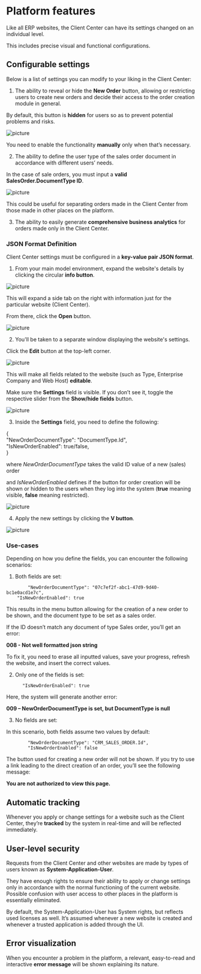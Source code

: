# Platform features

Like all ERP websites, the Client Center can have its settings changed on an individual level. 

This includes precise visual and functional configurations. 

## Configurable settings

Below is a list of settings you can modify to your liking in the Client Center:

1.	The ability to reveal or hide the **New Order** button, allowing or restricting users to create new orders and decide their access to the order creation module in general.

By default, this button is **hidden** for users so as to prevent potential problems and risks. 

![picture](pictures/CL.png)

You need to enable the functionality **manually** only when that’s necessary.

2.	The ability to define the user type of the sales order document in accordance with different users’ needs. 

In the case of sale orders, you must input a **valid** **SalesOrder.DocumentType ID**. 

![picture](pictures/oorder_types.png)

This could be useful for separating orders made in the Client Center from those made in other places on the platform.
 
3.	The ability to easily generate **comprehensive business analytics** for orders made only in the Client Center.

### JSON Format Definition

Client Center settings must be configured in a **key-value pair JSON format**. 

1.	From your main model environment, expand the website's details by clicking the circular **info button**.

![picture](pictures/info_button.png)

This will expand a side tab on the right with information just for the particular website (Client Center).

From there, click the **Open** button.

![picture](pictures/open_button.png)

2.	You'll be taken to a separate window displaying the website's settings.

Click the **Edit** button at the top-left corner.

![picture](pictures/eedit_button.png)

This will make all fields related to the website (such as Type, Enterprise Company and Web Host) **editable**.

Make sure the **Settings** field is visible. If you don’t see it, toggle the respective slider from the **Show/hide fields** button.

![picture](pictures/aadd_field.png)

3.	Inside the **Settings** field, you need to define the following:

{<br>
    		"NewOrderDocumentType": "DocumentType.Id",<br>
    		"IsNewOrderEnabled": true/false, <br>
}

where _NewOrderDocumentType_ takes the valid ID value of a new (sales) order 

and _IsNewOrderEnabled_ defines if the button for order creation will be shown or hidden to the users when they log into the system (**true** meaning visible, **false** meaning restricted).

![picture](pictures/settings_code.png)

4.	Apply the new settings by clicking the **V button**.

![picture](pictures/saved_settings.png)

### Use-cases

Depending on how you define the fields, you can encounter the following scenarios:

1.	Both fields are set:

```
    	"NewOrderDocumentType": "07c7ef2f-abc1-47d9-9d40-bc1e0acd1e7c",
   	"IsNewOrderEnabled": true
```

This results in the menu button allowing for the creation of a new order to be shown, and the document type to be set as a sales order.

If the ID doesn’t match any document of type Sales order, you’ll get an error:

**008 - Not well formatted json string**

To fix it, you need to erase all inputted values, save your progress, refresh the website, and insert the correct values.

2.	Only one of the fields is set:

```
   	  "IsNewOrderEnabled": true
```

Here, the system will generate another error:

**009 – NewOrderDocumentType is set, but DocumentType is null**

3.	No fields are set:

In this scenario, both fields assume two values by default:

```
    	"NewOrderDocumentType": "CRM_SALES_ORDER.Id",
        "IsNewOrderEnabled": false
```

The button used for creating a new order will not be shown. If you try to use a link leading to the direct creation of an order, you’ll see the following message:

**You are not authorized to view this page.**

## Automatic tracking

Whenever you apply or change settings for a website such as the Client Center, they’re **tracked** by the system in real-time and will be reflected immediately.

## User-level security

Requests from the Client Center and other websites are made by types of users known as **System-Application-User**. 
  
They have enough rights to ensure their ability to apply or change settings only in accordance with the normal functioning of the current website. Possible confusion with user access to other places in the platform is essentially eliminated.

By default, the System-Application-User has System rights, but reflects used licenses as well. It’s assumed whenever a new website is created and whenever a trusted application is added through the UI.

## Error visualization

When you encounter a problem in the platform, a relevant, easy-to-read and interactive **error message** will be shown explaining its nature. 
